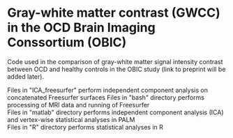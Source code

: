 # Gray-white matter contrast (GWCC) in the OCD Brain Imaging Conssortium (OBIC)
Code used in the comparison of gray-white matter signal intensity contrast between OCD and healthy controls in the OBIC study (link to preprint will be added later).

Files in "ICA_freesurfer" perform independent component analysis on concatenated Freesurfer surfaces
Files in "bash" directory performs processing of MRI data and running of Freesurfer<br>
Files in "matlab" directory performs independent component analysis (ICA) and vertex-wise statistical analyses in PALM <br>
Files in "R" directory performs statistical analyses in R
